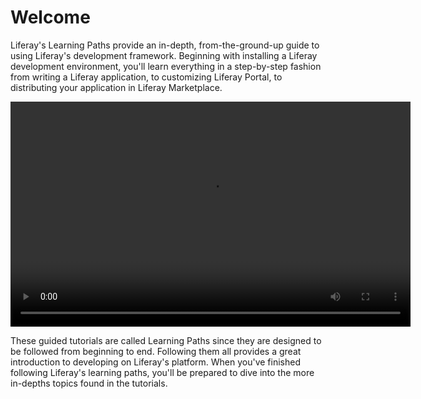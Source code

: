 # Welcome [](id=welcome)

Liferay's Learning Paths provide an in-depth, from-the-ground-up guide to using
Liferay's development framework. Beginning with installing a Liferay development
environment, you'll learn everything in a step-by-step fashion from writing a
Liferay application, to customizing Liferay Portal, to distributing your
application in Liferay Marketplace. 

<video height="360" width="640" controls>
    <source src="https://dev.liferay.com/documents/10184/554464/develop-quickstart.webm" type="video/webm" /> 
    <source src="https://dev.liferay.com/documents/10184/554464/develop-quickstart.mp4" type="video/mp4" /> 
    Your browser does not support the video tag.
</video>


These guided tutorials are called Learning Paths since they are designed to be
followed from beginning to end. Following them all provides a great introduction
to developing on Liferay's platform. When you've finished following Liferay's
learning paths, you'll be prepared to dive into the more in-depths topics found
in the tutorials. 

